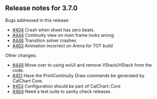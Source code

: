 ## Release notes for 3.7.0

Bugs addressed in this release:

* [#404](../../issues/404) Crash when sheet has zero beats.
* [#444](../../issues/444) Continuity view on main frame looks wrong
* [#446](../../issues/446) Transition solver crashes
* [#463](../../issues/463) Animation incorrect on Arena for TOT build

Other changes:

* [#448](../../issues/448) Move over to using wxUI and remove VStack/HStack from the code.
* [#451](../../issues/451) Have the PrintContinuity Draw commands be generated by CalChart Core.
* [#453](../../issues/453) Configuration should be part of CalChart::Core
* [#464](../../issues/464) Need a test suite to sanity check releases

